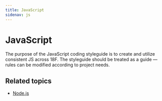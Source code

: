 ```yaml
---
title: JavaScript
sidenav: js
---
```


# JavaScript
The purpose of the JavaScript coding styleguide is to create and utilize
consistent JS across 18F. The styleguide should be treated as a guide
&mdash; rules can be modified according to project needs.

## Related topics
* [Node.js]({{site.baseurl}}/nodejs)
